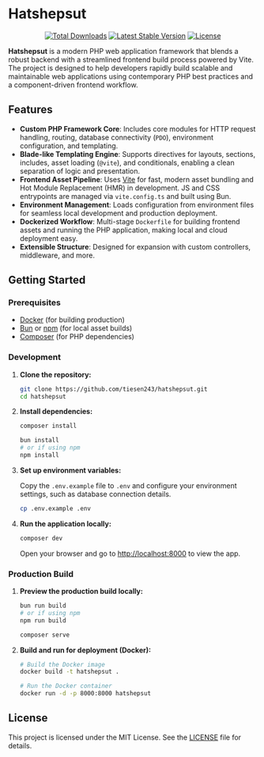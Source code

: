 # Hatshepsut

<p align="center">
  <a href="https://packagist.org/packages/tiesen243/hatshepsut"><img src="https://img.shields.io/packagist/dt/tiesen243/hatshepsut" alt="Total Downloads"></a>
  <a href="https://packagist.org/packages/tiesen243/hatshepsut"><img src="https://img.shields.io/packagist/v/tiesen243/hatshepsut" alt="Latest Stable Version"></a>
  <a href="https://packagist.org/packages/tiesen243/hatshepsut"><img src="https://img.shields.io/packagist/l/tiesen243/hatshepsut" alt="License"></a>
</p>

**Hatshepsut** is a modern PHP web application framework that blends a robust backend with a streamlined frontend build process powered by Vite. The project is designed to help developers rapidly build scalable and maintainable web applications using contemporary PHP best practices and a component-driven frontend workflow.

## Features

- **Custom PHP Framework Core**: Includes core modules for HTTP request handling, routing, database connectivity (`PDO`), environment configuration, and templating.
- **Blade-like Templating Engine**: Supports directives for layouts, sections, includes, asset loading (`@vite`), and conditionals, enabling a clean separation of logic and presentation.
- **Frontend Asset Pipeline**: Uses [Vite](https://vitejs.dev/) for fast, modern asset bundling and Hot Module Replacement (HMR) in development. JS and CSS entrypoints are managed via `vite.config.ts` and built using Bun.
- **Environment Management**: Loads configuration from environment files for seamless local development and production deployment.
- **Dockerized Workflow**: Multi-stage `Dockerfile` for building frontend assets and running the PHP application, making local and cloud deployment easy.
- **Extensible Structure**: Designed for expansion with custom controllers, middleware, and more.

## Getting Started

### Prerequisites

- [Docker](https://www.docker.com/) (for building production)
- [Bun](https://bun.sh/) or [npm](https://www.npmjs.com/) (for local asset builds)
- [Composer](https://getcomposer.org/) (for PHP dependencies)

### Development

1. **Clone the repository:**

   ```sh
   git clone https://github.com/tiesen243/hatshepsut.git
   cd hatshepsut
   ```

2. **Install dependencies:**

   ```sh
   composer install

   bun install
   # or if using npm
   npm install
   ```

3. **Set up environment variables:**

   Copy the `.env.example` file to `.env` and configure your environment settings, such as database connection details.

   ```sh
   cp .env.example .env
   ```

4. **Run the application locally:**

   ```sh
   composer dev
   ```

   Open your browser and go to [http://localhost:8000](http://localhost:8000) to view the app.

### Production Build

1. **Preview the production build locally:**

   ```sh
   bun run build
   # or if using npm
   npm run build

   composer serve
   ```

2. **Build and run for deployment (Docker):**

   ```sh
   # Build the Docker image
   docker build -t hatshepsut .

   # Run the Docker container
   docker run -d -p 8000:8000 hatshepsut
   ```

## License

This project is licensed under the MIT License. See the [LICENSE](./LICENSE) file for details.

